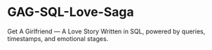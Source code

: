 # GAG-SQL-Love-Saga
Get A Girlfriend — A Love Story Written in SQL, powered by queries, timestamps, and emotional stages.
